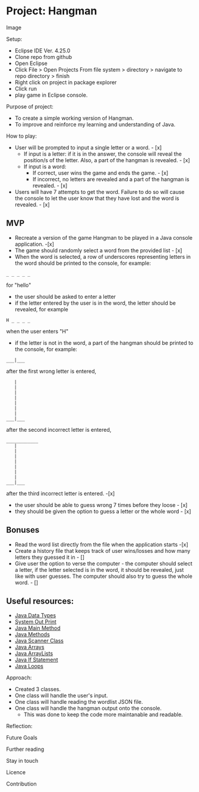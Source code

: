 # Project: Hangman

Image

Setup:

- Eclipse IDE Ver. 4.25.0
- Clone repo from github
- Open Eclipse
- Click File > Open Projects From file system > directory > navigate to repo directory > finish
- Right click on project in package explorer
- Click run
- play game in Eclipse console.

Purpose of project:

- To create a simple working version of Hangman.
- To improve and reinforce my learning and understanding of Java.

How to play:

- User will be prompted to input a single letter or a word. - [x]
  - If input is a letter: if it is in the answer, the console will reveal the position/s of the letter. Also, a part of the hangman is revealed. - [x]
  - If input is a word:
    - If correct, user wins the game and ends the game. - [x]
    - If incorrect, no letters are revealed and a part of the hangman is revealed. - [x]
- Users will have 7 attempts to get the word. Failure to do so will cause the console to let the user know that they have lost and the word is revealed. - [x]

## MVP

- Recreate a version of the game Hangman to be played in a Java console application. -[x]
- The game should randomly select a word from the provided list - [x]
- When the word is selected, a row of underscores representing letters in the word should be printed to the console, for example:

```
_ _ _ _ _
```

for "hello"

- the user should be asked to enter a letter
- if the letter entered by the user is in the word, the letter should be revealed, for example

```
H _ _ _ _
```

when the user enters "H"

- if the letter is not in the word, a part of the hangman should be printed to the console, for example:

```
___|___
```

after the first wrong letter is entered,

```
   |
   |
   |
   |
   |
   |
   |
___|___
```

after the second incorrect letter is entered,

```
____________
   |
   |
   |
   |
   |
   |
   |
___|___
```

after the third incorrect letter is entered. -[x]

- the user should be able to guess wrong 7 times before they loose - [x]
- they should be given the option to guess a letter or the whole word - [x]

## Bonuses

- Read the word list directly from the file when the application starts -[x]
- Create a history file that keeps track of user wins/losses and how many letters they guessed it in - []
- Give user the option to verse the computer - the computer should select a letter, if the letter selected is in the word, it should be revealed, just like with user guesses. The computer should also try to guess the whole word. - []

## Useful resources:

- [Java Data Types](https://www.w3schools.com/java/java_data_types.asp)
- [System Out Print](https://www.javatpoint.com/system-out-println-in-java)
- [Java Main Method](https://www.javatpoint.com/java-main-method)
- [Java Methods](https://www.w3schools.com/java/java_methods.asp)
- [Java Scanner Class](https://www.w3schools.com/java/java_user_input.asp)
- [Java Arrays](https://www.javatpoint.com/array-in-java)
- [Java ArrayLists](https://www.javatpoint.com/java-arraylist)
- [Java If Statement](https://www.javatpoint.com/java-if-else)
- [Java Loops](https://www.javatpoint.com/java-for-loop)

Approach:

- Created 3 classes.
- One class will handle the user's input.
- One class will handle reading the wordlist JSON file.
- One class will handle the hangman output onto the console.
  - This was done to keep the code more maintanable and readable.

Reflection:

Future Goals

Further reading

Stay in touch

Licence

Contribution
